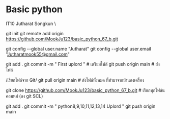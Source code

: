 # Basic python
IT10 Jutharat Songkun \


git init
git remote add origin https://github.com/MookJu123/basic_python_67_b.git

git config --global user.name "Jutharat"
git config --global user.email "Jutharatmook55@gmail.com"

git add . 
git commit -m " First uplord "                                  # เตรียมไฟล์
git push origin main                                            # ส่งไฟล์

/เรียกไฟล์จาก Git/
git pull origin main                                            # ส่งไฟล์ทั้งหมด ที่ทำมาจากบ้านลงเครื่อง

git clone https://github.com/MookJu123/basic_python_67_b.git    # เรียกทุกไฟล๋นคอมหม่ (ลง git SCL)


git add . 
git commit -m " python8,9,10,11,12,13,14 Uplord "
git push origin main    

